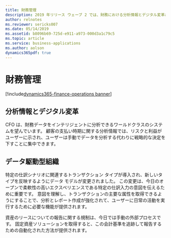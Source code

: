 ```yaml
---
title: 財務管理
description: 2019 年リリース ウェーブ 2 では、財務における分析情報とデジタル変革およびデータ主導経済の支援に焦点が当てられています。
author: relnotes
ms.reviewer: sericks007
ms.date: 05/14/2019
ms.assetid: b8096b69-725d-e911-a973-000d3a1c79c5
ms.topic: article
ms.service: business-applications
ms.author: aolson
dynamics365pdf: true
---
```

# <a name="financial-management"></a>財務管理 

[!include[dynamics365-finance-operations banner](../includes/dynamics365-finance-operations.md)]

## <a name="insights-and-digital-transformation"></a>分析情報とデジタル変革
CFO は、財務データをインテリジェントに分析できるワールドクラスのシステムを望んでいます。 顧客の支払い時期に関する分析情報では、リスクと利益がユーザーに示され、ユーザーは手動でデータを分析する代わりに戦略的な決定を下すことに集中できます。


## <a name="data-driven-organizations"></a>データ駆動型組織
特定の仕訳シナリオに関連するトランザクション タイプが導入され、新しいタイプを反映するようにデータ モデルが変更されました。 この変更は、今日のオープンで柔軟性の高いエクスペリエンスである特定の仕訳入力の意図を伝えるために重要です。 意図を理解し、トランザクションの主要な属性を取得できるようにすることで、分析とレポート作成が強化されて、ユーザーに日常の活動を実行するために必要な機能が提供されます。 

資産のリースについての報告に関する規制は、今日では手動の外部プロセスです。 固定資産ソリューションを取得すると、この会計基準を追跡して報告するための自動化された方法が提供されます。
